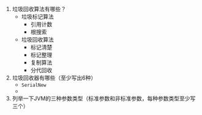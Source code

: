 1. 垃圾回收算法有哪些？
   + 垃圾标记算法
     + 引用计数
     + 根搜索
   + 垃圾回收算法
     + 标记清楚
     + 标记整理
     + 复制算法
     + 分代回收
2. 垃圾回收器有哪些（至少写出6种）
   + `SerialNew`
   + 
3. 列举一下JVM的三种参数类型（标准参数和非标准参数，每种参数类型至少写三个）